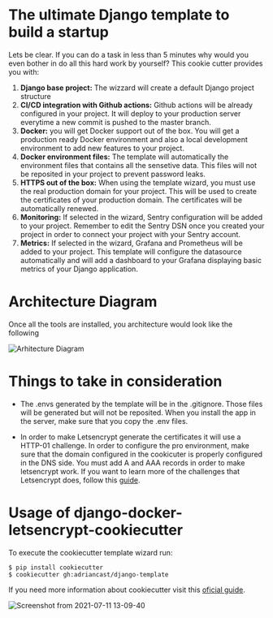 # The ultimate Django template to build a startup

Lets be clear. If you can do a task in less than 5 minutes why would you even bother in do all this hard work by yourself? This cookie cutter provides you with:
1. **Django base project:** The wizzard will create a default Django project structure
2. **CI/CD integration with Github actions:** Github actions will be already configured in your project. It will deploy to your production server everytime a new commit is pushed to the master branch.
3. **Docker:** you will get Docker support out of the box. You will get a production ready Docker environment and also a local development environment to add new features to your project. 
4. **Docker environment files:** The template will automatically the environment files that contains all the sensetive data. This files will not be reposited in your project to prevent password leaks.
5. **HTTPS out of the box:** When using the template wizard, you must use the real production domain for your project. This will be used to create the certificates of your production domain. The certificates will be automatically renewed.
6. **Monitoring:** If selected in the wizard, Sentry configuration will be added to your project. Remember to edit the Sentry DSN once you created your project in order to connect your project with your Sentry account.
7. **Metrics:** If selected in the wizard, Grafana and Prometheus will be added to your project. This template will configure the datasource automatically and will add a dashboard to your Grafana displaying basic metrics of your Django application.

# Architecture Diagram

Once all the tools are installed, you architecture would look like the following 

![Arhitecture Diagram](https://user-images.githubusercontent.com/23509868/137785149-5aa83029-6579-4b1c-a4e6-c2de2e27722e.jpg)

# Things to take in consideration

- The .envs generated by the template will be in the .gitignore. Those files will be generated but will not be reposited. When you install the app in the server, make sure that you copy the .env files.

- In order to make Letsencrypt generate the certificates it will use a HTTP-01 challenge. In order to configure the pro environment, make sure that the domain configured in the cookicuter is properly configured in the DNS side. You must add A and AAA records in order to make letsencrypt work. If you want to learn more of the challenges that Letsencrypt does, follow this [guide](https://letsencrypt.org/docs/challenge-types/).


# Usage of django-docker-letsencrypt-cookiecutter

To execute the cookiecutter template wizard run:
```
$ pip install cookiecutter
$ cookiecutter gh:adriancast/django-template
```
If you need more information about cookiecutter visit this [oficial guide](https://cookiecutter.readthedocs.io/en/latest/installation.html).

![Screenshot from 2021-07-11 13-09-40](https://user-images.githubusercontent.com/17761956/125192676-63377180-e249-11eb-8014-1fbecc749ecc.png)

